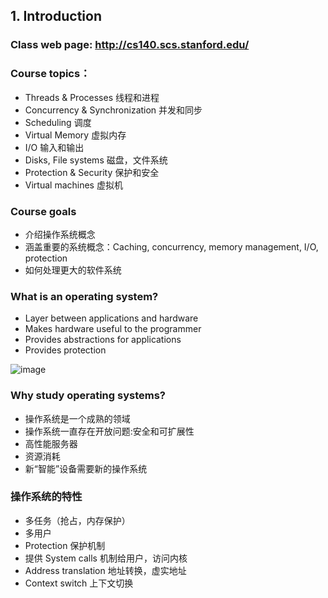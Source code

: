 ## 1. Introduction

### Class web page: http://cs140.scs.stanford.edu/

### Course topics：
* Threads & Processes 线程和进程
* Concurrency & Synchronization 并发和同步
* Scheduling 调度
* Virtual Memory 虚拟内存
* I/O  输入和输出
* Disks, File systems  磁盘，文件系统
* Protection & Security 保护和安全
* Virtual machines 虚拟机

### Course goals
* 介绍操作系统概念
* 涵盖重要的系统概念：Caching, concurrency, memory management, I/O, protection
* 如何处理更大的软件系统

### What is an operating system?
* Layer between applications and hardware
* Makes hardware useful to the programmer
* Provides abstractions for applications
* Provides protection

![image](https://user-images.githubusercontent.com/7018329/132988826-e2ade9b3-49f5-4a74-a0ea-a494400d8569.png)

### Why study operating systems?
* 操作系统是一个成熟的领域
* 操作系统一直存在开放问题:安全和可扩展性
* 高性能服务器
* 资源消耗
* 新“智能”设备需要新的操作系统

### 操作系统的特性
* 多任务（抢占，内存保护）
* 多用户
* Protection 保护机制
* 提供 System calls 机制给用户，访问内核
* Address translation 地址转换，虚实地址
* Context switch 上下文切换
